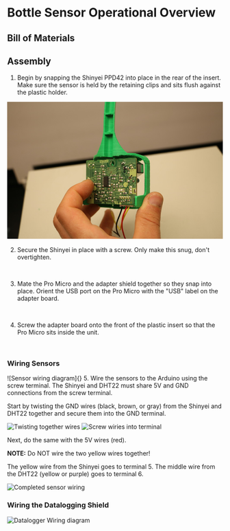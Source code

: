 # Bottle Sensor Operational Overview

## Bill of Materials

## Assembly

1. Begin by snapping the Shinyei PPD42 into place in the rear of the insert. Make sure the sensor is held by the retaining clips and sits flush against the plastic holder.

![](https://raw.githubusercontent.com/b-z-l/Bottle-Sensor/master/resources/SOP%20images/shinyei_insert.jpg)

2. Secure the Shinyei in place with a screw. Only make this snug, don't overtighten.

![]()

3. Mate the Pro Micro and the adapter shield together so they snap into place. Orient the USB port on the Pro Micro with the "USB" label on the adapter board.

![]()

4. Screw the adapter board onto the front of the plastic insert so that the Pro Micro sits inside the unit.

![]()

### Wiring Sensors
![Sensor wiring diagram]{}
5. Wire the sensors to the Arduino using the screw terminal. The Shinyei and DHT22 must share 5V and GND connections from the screw terminal. 

Start by twisting the GND wires (black, brown, or gray) from the Shinyei and DHT22 together and secure them into the GND terminal. 

![Twisting together wires]()
![Screw wiries into terminal]()

Next, do the same with the 5V wires (red). 

**NOTE:** Do NOT wire the two yellow wires together!

The yellow wire from the Shinyei goes to terminal 5. The middle wire from the DHT22 (yellow or purple) goes to terminal 6.

![Completed sensor wiring]()

### Wiring the Datalogging Shield

![Datalogger Wiring diagram]()

